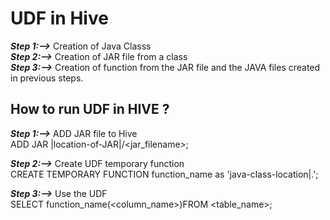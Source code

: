 # UDF in Hive

***Step 1:-->*** Creation of Java Classs<br>
***Step 2:-->*** Creation of JAR file from a class<br>
***Step 3:-->*** Creation of function from the JAR file and the JAVA files created in previous steps.<br>



## How to run UDF in HIVE ? 

***Step 1:-->*** ADD JAR file to Hive <br>
				ADD JAR |location-of-JAR|/<jar_filename>;<br>

***Step 2:-->*** Create UDF temporary function<br>
				CREATE TEMPORARY FUNCTION function_name as 'java-class-location|.<class-name>';<br>

***Step 3:-->*** Use the UDF<br>
				SELECT function_name(<column_name>)FROM <table_name>;